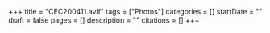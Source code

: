 +++
title = "CEC200411.avif"
tags = ["Photos"]
categories = []
startDate = ""
draft = false
pages = []
description = ""
citations = []
+++
